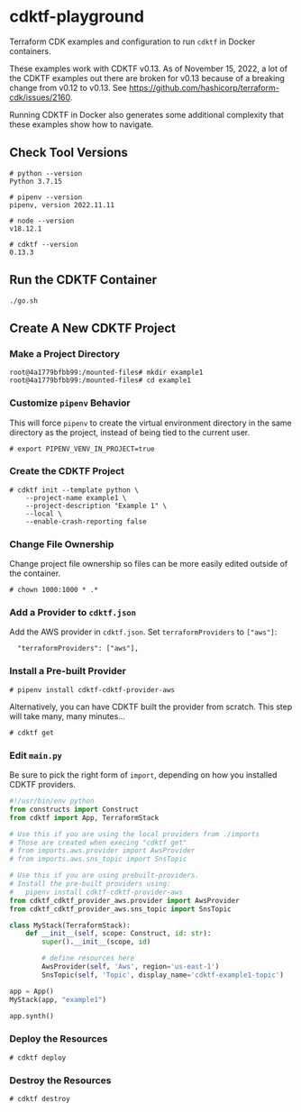 # cdktf-playground

Terraform CDK examples and configuration to run `cdktf` in Docker containers.

These examples work with CDKTF v0.13. As of November 15, 2022, a lot of the CDKTF examples out there are broken for v0.13 because of a breaking change from v0.12 to v0.13. See https://github.com/hashicorp/terraform-cdk/issues/2160.

Running CDKTF in Docker also generates some additional complexity that these examples show how to navigate.

## Check Tool Versions

```
# python --version
Python 3.7.15

# pipenv --version
pipenv, version 2022.11.11

# node --version
v18.12.1

# cdktf --version
0.13.3
```

## Run the CDKTF Container

```
./go.sh
```

## Create A New CDKTF Project

### Make a Project Directory
```
root@4a1779bfbb99:/mounted-files# mkdir example1
root@4a1779bfbb99:/mounted-files# cd example1
```
### Customize `pipenv` Behavior

This will force `pipenv` to create the virtual environment directory in the same directory as the project, instead of being tied to the current user.

```
# export PIPENV_VENV_IN_PROJECT=true
```

### Create the CDKTF Project
```
# cdktf init --template python \
    --project-name example1 \
    --project-description "Example 1" \
    --local \
    --enable-crash-reporting false

```

### Change File Ownership

Change project file ownership so files can be more easily edited outside of the container.
```
# chown 1000:1000 * .*
```

### Add a Provider to `cdktf.json`

Add the AWS provider in `cdktf.json`. Set `terraformProviders` to `["aws"]`:
```
  "terraformProviders": ["aws"],
```

### Install a Pre-built Provider
```
# pipenv install cdktf-cdktf-provider-aws
```

Alternatively, you can have CDKTF built the provider from scratch. This step will take many, many minutes...
```
# cdktf get
```

### Edit `main.py`

Be sure to pick the right form of `import`, depending on how you installed CDKTF providers.

```python
#!/usr/bin/env python
from constructs import Construct
from cdktf import App, TerraformStack

# Use this if you are using the local providers from ./imports
# Those are created when execing "cdktf get"
# from imports.aws.provider import AwsProvider
# from imports.aws.sns_topic import SnsTopic

# Use this if you are using prebuilt-providers. 
# Install the pre-built providers using:
#   pipenv install cdktf-cdktf-provider-aws
from cdktf_cdktf_provider_aws.provider import AwsProvider
from cdktf_cdktf_provider_aws.sns_topic import SnsTopic

class MyStack(TerraformStack):
    def __init__(self, scope: Construct, id: str):
        super().__init__(scope, id)

        # define resources here
        AwsProvider(self, 'Aws', region='us-east-1')
        SnsTopic(self, 'Topic', display_name='cdktf-example1-topic')

app = App()
MyStack(app, "example1")

app.synth()
```

### Deploy the Resources

```
# cdktf deploy
```


### Destroy the Resources

```
# cdktf destroy
```

